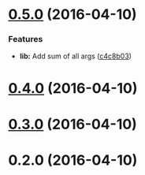 <a name="0.5.0"></a>
# [0.5.0](https://github.com/vovanr/test-semantic-release/compare/v0.4.0...v0.5.0) (2016-04-10)


### Features

* **lib:** Add sum of all args ([c4c8b03](https://github.com/vovanr/test-semantic-release/commit/c4c8b03))



<a name="0.4.0"></a>
# [0.4.0](https://github.com/vovanr/test-semantic-release/compare/v0.3.0...v0.4.0) (2016-04-10)




<a name="0.3.0"></a>
# [0.3.0](https://github.com/vovanr/test-semantic-release/compare/v0.2.0...v0.3.0) (2016-04-10)




<a name="0.2.0"></a>
# 0.2.0 (2016-04-10)




